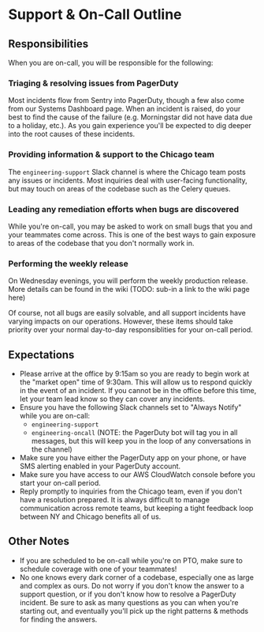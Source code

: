 # Support & On-Call Outline

## Responsibilities
When you are on-call, you will be responsible for the following:
### Triaging & resolving issues from PagerDuty
Most incidents flow from Sentry into PagerDuty, though a few also come from our Systems Dashboard page. When an incident is raised, do your best to find the cause of the failure (e.g. Morningstar did not have data due to a holiday, etc.). As you gain experience you'll be expected to dig deeper into the root causes of these incidents.

### Providing information & support to the Chicago team
The `engineering-support` Slack channel is where the Chicago team posts any issues or incidents. Most inquiries deal with user-facing functionality, but may touch on areas of the codebase such as the Celery queues.

### Leading any remediation efforts when bugs are discovered
While you're on-call, you may be asked to work on small bugs that you and your teammates come across. This is one of the best ways to gain exposure to areas of the codebase that you don't normally work in.

### Performing the weekly release
On Wednesday evenings, you will perform the weekly production release. More details can be found in the wiki (TODO: sub-in a link to the wiki page here)

Of course, not all bugs are easily solvable, and all support incidents have varying impacts on our operations. However, these items should take priority over your normal day-to-day responsiblities for your on-call period.

## Expectations
* Please arrive at the office by 9:15am so you are ready to begin work at the "market open" time of 9:30am. This will allow us to respond quickly in the event of an incident. If you cannot be in the office before this time, let your team lead know so they can cover any incidents.
* Ensure you have the following Slack channels set to "Always Notify" while you are on-call:
    * `engineering-support`
    * `engineering-oncall` (NOTE: the PagerDuty bot will tag you in all messages, but this will keep you in the loop of any conversations in the channel)
* Make sure you have either the PagerDuty app on your phone, or have SMS alerting enabled in your PagerDuty account.
* Make sure you have access to our AWS CloudWatch console before you start your on-call period.
* Reply promptly to inquiries from the Chicago team, even if you don't have a resolution prepared. It is always difficult to manage communication across remote teams, but keeping a tight feedback loop between NY and Chicago benefits all of us.

## Other Notes
* If you are scheduled to be on-call while you're on PTO, make sure to schedule coverage with one of your teammates!
* No one knows every dark corner of a codebase, especially one as large and complex as ours. Do not worry if you don't know the answer to a support question, or if you don't know how to resolve a PagerDuty incident. Be sure to ask as many questions as you can when you're starting out, and eventually you'll pick up the right patterns & methods for finding the answers.